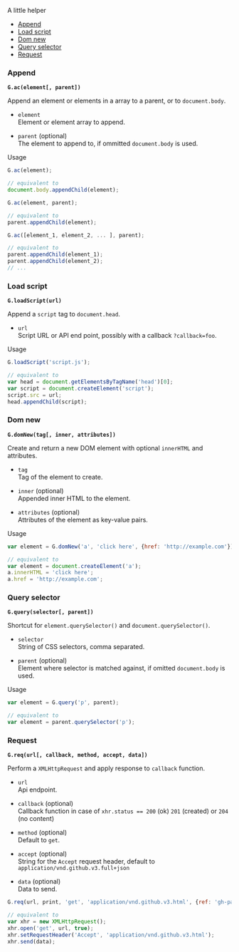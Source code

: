 A little helper

- [Append](#user-content-append)
- [Load script](#user-content-load-script)
- [Dom new](#user-content-dom-new)
- [Query selector](#user-content-query-selector)
- [Request](#user-content-request)

### Append

**`G.ac(element[, parent])`**

Append an element or elements in a array to a parent, or to `document.body`.

- `element`  
	Element or element array to append.  

- `parent` (optional)  
	The element to append to, if ommitted `document.body` is used.

Usage

```js
G.ac(element);

// equivalent to
document.body.appendChild(element);

G.ac(element, parent);

// equivalent to
parent.appendChild(element);

G.ac([element_1, element_2, ... ], parent);

// equivalent to
parent.appendChild(element_1);
parent.appendChild(element_2);
// ...
```

### Load script

**`G.loadScript(url)`**

Append a `script` tag to `document.head`.

- `url`  
  Script URL or API end point, possibly with a callback `?callback=foo`.

Usage

```js
G.loadScript('script.js');

// equivalent to
var head = document.getElementsByTagName('head')[0];
var script = document.createElement('script');
script.src = url;
head.appendChild(script);
```

### Dom new

**`G.domNew(tag[, inner, attributes])`**

Create and return a new DOM element with optional `innerHTML` and attributes.

- `tag`  
	Tag of the element to create.  

- `inner` (optional)  
	Appended inner HTML to the element.  

- `attributes` (optional)  
	Attributes of the element as key-value pairs.

Usage

```js
var element = G.domNew('a', 'click here', {href: 'http://example.com'});

// equivalent to
var element = document.createElement('a');
a.innerHTML = 'click here';
a.href = 'http://example.com';
```

### Query selector

**`G.query(selector[, parent])`**

Shortcut for `element.querySelector()` and `document.querySelector()`.

- `selector`  
	String of CSS selectors, comma separated.  

- `parent` (optional)  
	Element where selector is matched against, if omitted `document.body` is used.

Usage

```js
var element = G.query('p', parent);

// equivalent to
var element = parent.querySelector('p');
```

### Request

**`G.req(url[, callback, method, accept, data])`**

Perform a `XMLHttpRequest` and apply response to `callback` function.

- `url`  
	Api endpoint.  

- `callback` (optional)  
	Callback function in case of `xhr.status == 200` (ok) `201` (created) or `204` (no content)

- `method` (optional)  
	Default to `get`.  

- `accept` (optional)  
	String for the `Accept` request header, default to `application/vnd.github.v3.full+json`  

- `data` (optional)  
	Data to send.

```js
G.req(url, print, 'get', 'application/vnd.github.v3.html', {ref: 'gh-pages'});

// equivalent to
var xhr = new XMLHttpRequest();
xhr.open('get', url, true);
xhr.setRequestHeader('Accept', 'application/vnd.github.v3.html');
xhr.send(data);
```
